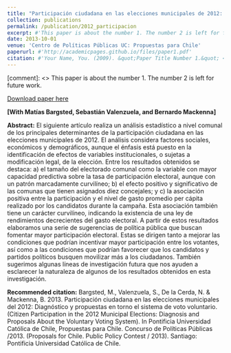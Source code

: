 ```yaml
---
title: "Participación ciudadana en las elecciones municipales de 2012: Diagnóstico y propuestas en torno al sistema de voto voluntario"
collection: publications
permalink: /publication/2012_participacion
excerpt: #'This paper is about the number 1. The number 2 is left for future work.'
date: 2013-10-01
venue: 'Centro de Políticas Públicas UC: Propuestas para Chile'
paperurl: #'http://academicpages.github.io/files/paper1.pdf'
citation: #'Your Name, You. (2009). &quot;Paper Title Number 1.&quot; <i>Journal 1</i>. 1(1).'
---
```

[comment]: <> This paper is about the number 1. The number 2 is left for future work.

[Download paper here](https://politicaspublicas.uc.cl/wp-content/uploads/2014/01/Libro-Propuestas-para-Chile_versi%C3%B3n-web.pdf#page=16)

**[With Matías Bargsted, Sebastián Valenzuela, and Bernardo Mackenna]**

**Abstract:** El siguiente artículo realiza un análisis estadístico a nivel comunal de los principales determinantes de la participación ciudadana en las elecciones municipales de 2012. El análisis considera factores sociales, económicos y demográficos, aunque el énfasis está puesto en la identificación de efectos de variables institucionales, o sujetas a modificación legal, de la elección. Entre los resultados obtenidos se destaca: a) el tamaño del electorado comunal como la variable con mayor capacidad predictiva sobre la tasa de participación electoral, aunque con un patrón marcadamente curvilíneo; b) el efecto positivo y significativo de las comunas que tienen asignados diez concejales; y c) la asociación positiva entre la participación y el nivel de gasto promedio per cápita realizado por los candidatos durante la campaña. Esta asociación también tiene un carácter curvilíneo, indicando la existencia de una ley de rendimientos decrecientes del gasto electoral. A partir de estos resultados elaboramos una serie de sugerencias de política pública que buscan fomentar mayor participación electoral. Estas se dirigen tanto a mejorar las condiciones que podrían incentivar mayor participación entre los votantes, así como a las condiciones que podrían favorecer que los candidatos y partidos políticos busquen movilizar más a los ciudadanos. También sugerimos algunas líneas de investigación futura que nos ayuden a esclarecer la naturaleza de algunos de los resultados obtenidos en esta investigación.

**Recommended citation:** Bargsted, M., Valenzuela, S., De la Cerda, N. & Mackenna, B. 2013. Participación ciudadana en las elecciones municipales del 2012: Diagnóstico y propuestas en torno el sistema de voto voluntario. (Citizen Participation in the 2012 Municipal Elections: Diagnosis and Proposals About the Voluntary Voting System). In Pontificia Universidad Católica de Chile, Propuestas para Chile. Concurso de Políticas Públicas /2013. (Proposals for Chile. Public Policy Contest / 2013). Santiago: Pontificia Universidad Católica de Chile.
